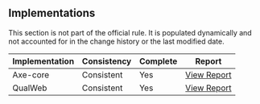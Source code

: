 ## Implementations

This section is not part of the official rule. It is populated dynamically and 
not accounted for in the change history or the last modified date.

| Implementation | Consistency          | Complete | Report
|----------------|----------------------|----------|-------------
| Axe-core       | Consistent           | Yes      | [View Report](https://act-rules.github.io/implementation/axe-core#id-e7aa44)
| QualWeb        | Consistent           | Yes      | [View Report](https://act-rules.github.io/implementation/qualweb#id-e7aa44)
